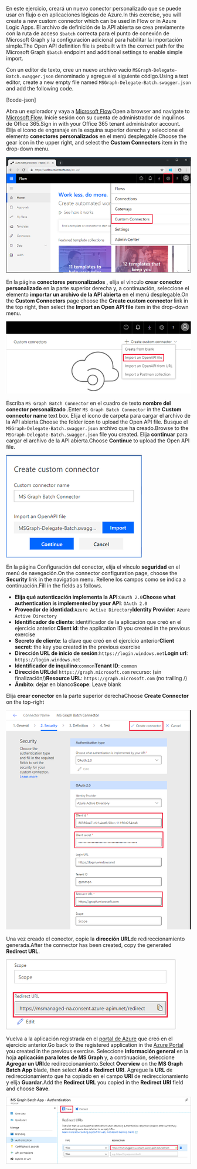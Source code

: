 <!-- markdownlint-disable MD002 MD041 -->

<span data-ttu-id="d69c4-101">En este ejercicio, creará un nuevo conector personalizado que se puede usar en flujo o en aplicaciones lógicas de Azure.</span><span class="sxs-lookup"><span data-stu-id="d69c4-101">In this exercise, you will create a new custom connector which can be used in Flow or in Azure Logic Apps.</span></span> <span data-ttu-id="d69c4-102">El archivo de definición de la API abierta se crea previamente con la ruta de acceso `$batch` correcta para el punto de conexión de Microsoft Graph y la configuración adicional para habilitar la importación simple.</span><span class="sxs-lookup"><span data-stu-id="d69c4-102">The Open API definition file is prebuilt with the correct path for the Microsoft Graph `$batch` endpoint and additional settings to enable simple import.</span></span>

<span data-ttu-id="d69c4-103">Con un editor de texto, cree un nuevo archivo vacío `MSGraph-Delegate-Batch.swagger.json` denominado y agregue el siguiente código.</span><span class="sxs-lookup"><span data-stu-id="d69c4-103">Using a text editor, create a new empty file named `MSGraph-Delegate-Batch.swagger.json` and add the following code.</span></span>

[!code-json[](../LabFiles/MSGraph-Delegate-Batch.swagger.json)]

<span data-ttu-id="d69c4-104">Abra un explorador y vaya a [Microsoft Flow](https://flow.microsoft.com).</span><span class="sxs-lookup"><span data-stu-id="d69c4-104">Open a browser and navigate to [Microsoft Flow](https://flow.microsoft.com).</span></span> <span data-ttu-id="d69c4-105">Inicie sesión con su cuenta de administrador de inquilinos de Office 365.</span><span class="sxs-lookup"><span data-stu-id="d69c4-105">Sign in with your Office 365 tenant administrator account.</span></span> <span data-ttu-id="d69c4-106">Elija el icono de engranaje en la esquina superior derecha y seleccione el elemento **conectores personalizados** en el menú desplegable.</span><span class="sxs-lookup"><span data-stu-id="d69c4-106">Choose the gear icon in the upper right, and select the **Custom Connectors** item in the drop-down menu.</span></span>

![Captura de pantalla del menú desplegable de Microsoft Flow](./images/flow-conn1.png)

<span data-ttu-id="d69c4-108">En la página **conectores personalizados** , elija el vínculo **crear conector personalizado** en la parte superior derecha y, a continuación, seleccione el elemento **importar un archivo de la API abierta** en el menú desplegable.</span><span class="sxs-lookup"><span data-stu-id="d69c4-108">On the **Custom Connectors** page choose the **Create custom connector** link in the top right, then select the **Import an Open API file** item in the drop-down menu.</span></span>

 ![Captura de pantalla del menú desplegable crear conector personalizado en Microsoft Flow](./images/flow-conn2.png)

<span data-ttu-id="d69c4-110">Escriba `MS Graph Batch Connector` en el cuadro de texto **nombre del conector personalizado** .</span><span class="sxs-lookup"><span data-stu-id="d69c4-110">Enter `MS Graph Batch Connector` in the **Custom connector name** text box.</span></span> <span data-ttu-id="d69c4-111">Elija el icono de carpeta para cargar el archivo de la API abierta.</span><span class="sxs-lookup"><span data-stu-id="d69c4-111">Choose the folder icon to upload the Open API file.</span></span> <span data-ttu-id="d69c4-112">Busque el `MSGraph-Delegate-Batch.swagger.json` archivo que ha creado.</span><span class="sxs-lookup"><span data-stu-id="d69c4-112">Browse to the `MSGraph-Delegate-Batch.swagger.json` file you created.</span></span> <span data-ttu-id="d69c4-113">Elija **continuar** para cargar el archivo de la API abierta.</span><span class="sxs-lookup"><span data-stu-id="d69c4-113">Choose **Continue** to upload the Open API file.</span></span>

 ![Captura de pantalla del cuadro de diálogo crear conector personalizado](./images/flow-conn3.png)

<span data-ttu-id="d69c4-115">En la página Configuración del conector, elija el vínculo **seguridad** en el menú de navegación.</span><span class="sxs-lookup"><span data-stu-id="d69c4-115">On the connector configuration page, choose the **Security** link in the navigation menu.</span></span> <span data-ttu-id="d69c4-116">Rellene los campos como se indica a continuación.</span><span class="sxs-lookup"><span data-stu-id="d69c4-116">Fill in the fields as follows.</span></span>

- <span data-ttu-id="d69c4-117">**Elija qué autenticación implementa la API**:`OAuth 2.0`</span><span class="sxs-lookup"><span data-stu-id="d69c4-117">**Choose what authentication is implemented by your API**: `OAuth 2.0`</span></span>
- <span data-ttu-id="d69c4-118">**Proveedor de identidad**:`Azure Active Directory`</span><span class="sxs-lookup"><span data-stu-id="d69c4-118">**Identity Provider**: `Azure Active Directory`</span></span>
- <span data-ttu-id="d69c4-119">**Identificador de cliente**: identificador de la aplicación que creó en el ejercicio anterior.</span><span class="sxs-lookup"><span data-stu-id="d69c4-119">**Client id**: the application ID you created in the previous exercise</span></span>
- <span data-ttu-id="d69c4-120">**Secreto de cliente**: la clave que creó en el ejercicio anterior</span><span class="sxs-lookup"><span data-stu-id="d69c4-120">**Client secret**: the key you created in the previous exercise</span></span>
- <span data-ttu-id="d69c4-121">**Dirección URL de inicio de sesión**:`https://login.windows.net`</span><span class="sxs-lookup"><span data-stu-id="d69c4-121">**Login url**: `https://login.windows.net`</span></span>
- <span data-ttu-id="d69c4-122">**Identificador de inquilino**:`common`</span><span class="sxs-lookup"><span data-stu-id="d69c4-122">**Tenant ID**: `common`</span></span>
- <span data-ttu-id="d69c4-123">**Dirección URL**del `https://graph.microsoft.com` recurso: (sin finalización/)</span><span class="sxs-lookup"><span data-stu-id="d69c4-123">**Resource URL**: `https://graph.microsoft.com` (no trailing /)</span></span>
- <span data-ttu-id="d69c4-124">**Ámbito**: dejar en blanco</span><span class="sxs-lookup"><span data-stu-id="d69c4-124">**Scope**: Leave blank</span></span>

<span data-ttu-id="d69c4-125">Elija **crear conector** en la parte superior derecha</span><span class="sxs-lookup"><span data-stu-id="d69c4-125">Choose **Create Connector** on the top-right</span></span>

![Captura de pantalla de la pestaña seguridad en la configuración del conector](./images/flow-conn4.png)

<span data-ttu-id="d69c4-127">Una vez creado el conector, copie la **dirección URL**de redireccionamiento generada.</span><span class="sxs-lookup"><span data-stu-id="d69c4-127">After the connector has been created, copy the generated **Redirect URL**.</span></span>

![Captura de pantalla de la dirección URL de redireccionamiento generada](./images/flow-conn5.png)

<span data-ttu-id="d69c4-129">Vuelva a la aplicación registrada en el [portal de Azure](https://aad.portal.azure.com) que creó en el ejercicio anterior.</span><span class="sxs-lookup"><span data-stu-id="d69c4-129">Go back to the registered application in the [Azure Portal](https://aad.portal.azure.com) you created in the previous exercise.</span></span> <span data-ttu-id="d69c4-130">Seleccione **información general** en la hoja **aplicación para lotes de MS Graph** y, a continuación, seleccione **Agregar un URI**de redireccionamiento.</span><span class="sxs-lookup"><span data-stu-id="d69c4-130">Select **Overview** on the **MS Graph Batch App** blade, then select **Add a Redirect URI**.</span></span> <span data-ttu-id="d69c4-131">Agregue la **URL** de redireccionamiento que ha copiado en el campo **URI** de redireccionamiento y elija **Guardar**.</span><span class="sxs-lookup"><span data-stu-id="d69c4-131">Add the **Redirect URL** you copied in the **Redirect URI** field and choose **Save**.</span></span>

![Captura de pantalla de la hoja direcciones URL de respuesta en Azure portal](./images/flow-conn-preview6.png)
